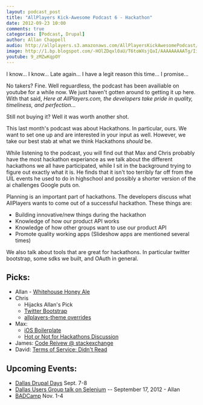 ```yaml
---
layout: podcast_post
title: "AllPlayers Kick-Awesome Podcast 6 - Hackathon"
date: 2012-09-23 10:00
comments: true
categories: [Podcast, Drupal]
author: Allan Chappell
audio: http://allplayers.s3.amazonaws.com/AllPlayersKickAwesomePodcast/09-23-2012--Number-6.mp3
image: http://1.bp.blogspot.com/-HOlZDqxl0aU/T6toWXsjQaI/AAAAAAAAATg/IiAhmpkdndE/s1600/hackathon.jpg
youtube: 9_zMZwKqpOY
---
```


I know... I know... Late again... I have a legit reason this time... I promise...

No takers? Fine. Well reguardless, the podcast has been availiable on youtube for a while now. We just haven't gotten around to getting it up here. With that said, *Here at AllPlayers.com, the developers take pride in quality, timeliness, and perfection*...

Still not buying it? Well it was worth another shot.

This last month's podcast was about Hackathons. In particular, ours. We want to set one up and are interested in your input as well. However, we take our best stab at what we think Hackathons *should* be.

While listening to the podcast, you will find out that Max and Chris probably have the most hackathon experiance as we talk about the different hackathons we all have participated, while I sit in the background trying to figure out exactly what it is. He finds that it isn't too terribly far off from the UIL events he used to do in highschool and possibly a shorter version of the ai challenges Google puts on.

Planning is an important part of hackathons. The developers discuss what AllPlayers wants to come out of a successful hackathon. These things are:
 
 * Building innovative/new things during the hackathon
 * Knowledge of how our product API works
 * Knowledge of how other groups want to use our product API
 * Promote quality working apps (Slideshow apps are mentioned several times)

We also talk about tools that are great for hackathons. In particular twitter bootstrap, some sdks we built, and OAuth in general.

## Picks:
* Allan - [Whitehouse Honey Ale](https://petitions.whitehouse.gov/petition/release-recipe-honey-ale-home-brewed-white-house/XkpkYwc0)
* Chris 
    - Hijacks Allan's Pick
    - [Twitter Bootstrap](http://twitter.github.com/bootstrap/)
    - [allplayers-theme overrides](https://github.com/AllPlayers/allplayers-theme)
* Max: 
    - [iOS Boilerplate](http://iosboilerplate.com/) 
    - [Hot or Not for Hackathons Discussion](https://groups.google.com/d/topic/api-craft/GpGIdbIzLn8/discussion)
* James: [Code Reivew @ stackexchange](http://codereview.stackexchange.com/)
* David: [Terms of Service; Didn't Read](http://tos-dr.info/)


## Upcoming Events:

 * [Dallas Drupal Days](http://dallasdrupal.org/) Sept. 7-8
 * [Dallas Users Group talk on Selenium](http://www.meetup.com/dallasdrupal/events/77017652/) -- September 17, 2012 - Allan 
 * [BADCamp](http://badcamp.net/) Nov. 1-4

